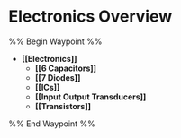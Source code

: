 # Electronics Overview

%% Begin Waypoint %%
- **[[Electronics]]**
	- **[[6 Capacitors]]**
	- **[[7 Diodes]]**
	- **[[ICs]]**
	- **[[Input Output Transducers]]**
	- **[[Transistors]]**

%% End Waypoint %%
